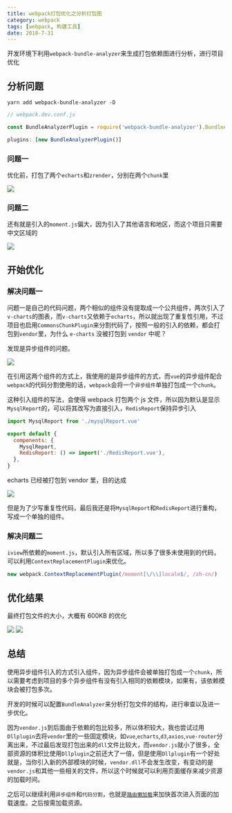 ```yaml
---
title: webpack打包优化之分析打包图
category: webpack
tags: [webpack, 构建工具]
date: 2018-7-31
---
```


开发环境下利用`webpack-bundle-analyzer`来生成打包依赖图进行分析，进行项目优化

<!-- more -->

## 分析问题

```shell
yarn add webpack-bundle-analyzer -D
```

```javascript
// webpack.dev.conf.js

const BundleAnalyzerPlugin = require('webpack-bundle-analyzer').BundleAnalyzerPlugin

plugins: [new BundleAnalyzerPlugin()]
```

### 问题一

优化前，打包了两个`echarts`和`zrender`，分别在两个`chunk`里

![](https://ws1.sinaimg.cn/large/ad9f1193gy1ftty3eajt6j21h80q2ti9.jpg)

### 问题二

还有就是引入的`moment.js`偏大，因为引入了其他语言和地区，而这个项目只需要中文区域的

![](https://ws1.sinaimg.cn/large/ad9f1193gy1fttyoenmb2j20bi0armye.jpg)

## 开始优化

### 解决问题一

问题一是自己的代码问题，两个相似的组件没有提取成一个公共组件，两次引入了`v-charts`的图表，而`v-charts`又依赖于`echarts`，所以就出现了重复性引用，不过项目也启用`CommonsChunkPlugin`来分割代码了，按照一般的引入的依赖，都会打包到`vendor`里，为什么 `e-charts` 没被打包到 `vendor` 中呢？

发现是异步组件的问题。

![](https://ws1.sinaimg.cn/large/ad9f1193gy1ftu0zzn9e1j20hi02vaaa.jpg)

在引用这两个组件的方式上，我使用的是异步组件的方式，而`vue`的异步组件配合`webpack`的代码分割使用的话，`webpack`会将一个`异步组件`单独打包成一个`chunk`。

这种引入组件的写法，会使得 webpack 打包两个 js 文件，所以因为默认是显示`MysqlReport`的，可以将其改写为直接引入，`RedisReport`保持异步引入

```javascript
import MysqlReport from './mysqlReport.vue'

export default {
  components: {
    MysqlReport,
    RedisReport: () => import('./RedisReport.vue'),
  },
}
```

echarts 已经被打包到 vendor 里，目的达成

![](https://ws1.sinaimg.cn/large/ad9f1193gy1ftu1pk771zj21h90qfn6r.jpg)

但是为了少写重复性代码，最后我还是将`MysqlReport`和`RedisReport`进行重构，写成一个单独的组件。

### 解决问题二

`iview`所依赖的`moment.js`，默认引入所有区域，所以多了很多未使用到的代码，可以利用`ContextReplacementPlugin`来优化。

```javascript
new webpack.ContextReplacementPlugin(/moment[\/\\]locale$/, /zh-cn/)
```

## 优化结果

最终打包文件的大小，大概有 600KB 的优化

![](https://ws1.sinaimg.cn/large/ad9f1193gy1ftu2vvk21yj206x03ya9x.jpg)
![](https://ws1.sinaimg.cn/large/ad9f1193gy1ftu2wkh44mj207s041glh.jpg)

## 总结

使用异步组件引入的方式引入组件，因为异步组件会被单独打包成一个`chunk`，所以需要考虑到项目的多个异步组件有没有引入相同的依赖模块，如果有，该依赖模块会被打包多次。

开发的时候可以配置`BundleAnalyzer`来分析打包文件的结构，进行审查以及进一步优化。

因为`vendor.js`到后面由于依赖的包比较多，所以体积较大，我也尝试过用`Dllplugin`去将`vendor`里的一些固定模块，如`vue`,`echarts`,`d3`,`axios`,`vue-router`分离出来，不过最后发现打包出来的`dll`文件比较大，而`vendor.js`就小了很多，全部资源的体积比使用`Dllplugin`之前还大了一倍，但是使用`Dllplugin`有一个好处就是，当你引入新的外部模块的时候，`vendor.dll`不会发生改变，有变动的是`vendor.js`和其他一些相关的文件，所以这个时候就可以利用页面缓存来减少资源的加载时间。

之后可以继续利用`异步组件`和`代码分割`，也就是[`路由懒加载`](https://router.vuejs.org/zh/guide/advanced/lazy-loading.html)来加快首次进入页面的加载速度。之后按需加载资源。
